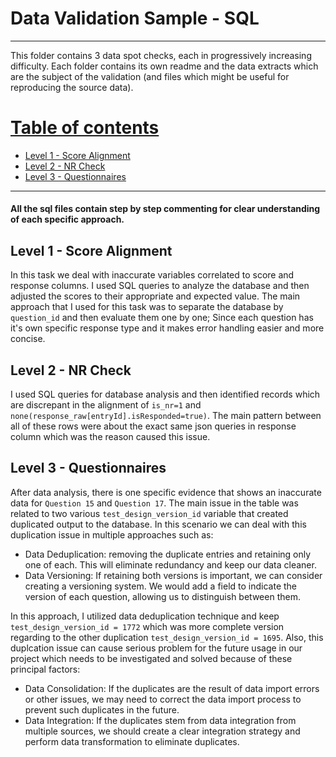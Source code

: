 # Data Validation Sample - SQL
---

This folder contains 3 data spot checks, each in progressively increasing difficulty. Each folder contains its own readme and the data extracts which are the subject of the validation (and files which might be useful for reproducing the source data).

<u>Table of contents</u>
=======

<!--ts-->
  - [Level 1 - Score Alignment](#level1)
  - [Level 2 - NR Check](#level2)
  - [Level 3 - Questionnaires](#level3)
<!--te-->

---

#### All the sql files contain step by step commenting for clear understanding of each specific approach.

##  Level 1 - Score Alignment  <a id="level1"></a>

In this task we deal with inaccurate variables correlated to score and response columns. 
I used SQL queries to analyze the database and then adjusted the scores to their appropriate and expected value. The main approach that I used for this task was to separate the database by `question_id` and then evaluate them one by one; Since each question has it's own specific response type and it makes error handling easier and more concise.
<br>


##  Level 2 - NR Check  <a id="level2"></a>

I used SQL queries for database analysis and then identified records which are discrepant in the alignment of `is_nr=1` and `none(response_raw[entryId].isResponded=true)`. The main pattern between all of these rows were about the exact same json queries in response column which was the reason caused this issue.
<br>


##  Level 3 - Questionnaires  <a id="level3"></a>

After data analysis, there is one specific evidence that shows an inaccurate data for `Question 15` and `Question 17`. The main issue in the table was related to two various `test_design_version_id` variable that created duplicated output to the database. In this scenario we can deal with this duplication issue in multiple approaches such as:
- Data Deduplication: removing the duplicate entries and retaining only one of each. This will eliminate redundancy and keep our data cleaner.
- Data Versioning: If retaining both versions is important, we can consider creating a versioning system. We would add a field to indicate the version of each question, allowing us to distinguish between them.

In this approach, I utilized data deduplication technique and keep `test_design_version_id = 1772` which was more complete version regarding to the other duplication `test_design_version_id = 1695`. 
Also, this duplcation issue can cause serious problem for the future usage in our project which needs to be investigated and solved because of these principal factors:
- Data Consolidation: If the duplicates are the result of data import errors or other issues, we may need to correct the data import process to prevent such duplicates in the future.
- Data Integration: If the duplicates stem from data integration from multiple sources, we should create a clear integration strategy and perform data transformation to eliminate duplicates.
